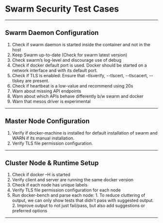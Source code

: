 # Swarm Security Test Cases

---
##	Swarm Daemon Configuration
  1.	Check if swarm daemon is started inside the container and not in the host
  2.	Keep Swarm up-to-date (Check for swarm latest version)
  3.	Check swarm’s log-level and discourage use of debug
  4.	Check if docker default port is used. Docker should be started on a network interface and with its default port.
  5.	Check if TLS is enabled: Ensure that –tlsverify, --tlscert, --tlscacert, --tlskey are present.
  6.	Check if heartbeat is a low-value and recommend using 20s
  7.	Warn about missing API endpoints
  8.	Warn about which APIs behave differently b/w swarm and docker
  9.	Warn that mesos driver is experimental

---

##	Master Node Configuration
  1.	Verify if docker-machine is installed for default installation of swarm and WARN if its manual installation.
  2.	Verify TLS file permission configuration.

---

## Cluster Node & Runtime Setup
  1.	Check if docker –H is started
  2.	Verify client and server are running the same docker version
  3.	Check if each node has unique labels
  4.	Verify TLS file permission configuration for each node
  5.	Run docker-bench and parse each node:
    1. To reduce cluttering of output, we can only show tests that didn’t pass with suggested output.
    2. Improve output to not just fail/pass, but also add suggestions or preferred options

---

